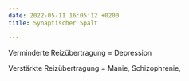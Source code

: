 ```yaml
---
date: 2022-05-11 16:05:12 +0200
title: Synaptischer Spalt

---
```

Verminderte Reizübertragung = Depression

Verstärkte Reizübertragung = Manie, Schizophrenie, 